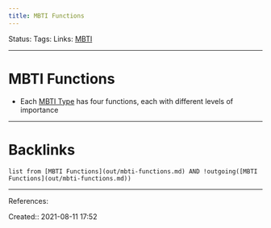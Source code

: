 ```yaml
---
title: MBTI Functions
---
```

Status: 
Tags: 
Links: [MBTI](None)
___
# MBTI Functions
- Each [MBTI Type](out/mbti-types.md) has four functions, each with different levels of importance
___
# Backlinks
```dataview
list from [MBTI Functions](out/mbti-functions.md) AND !outgoing([MBTI Functions](out/mbti-functions.md))
```
___
References:

Created:: 2021-08-11 17:52
